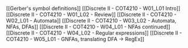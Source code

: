 [[Gerber's symbol definitions]]
[[Discrete II - COT4210 - W01_L01 Intro]]
[[Discrete II - COT4210 - W01_L02 - Review]]
[[Discrete II - COT4210 - W02_L01 - Automata]]
[[Discrete II - COT4210 - W03_L02 - Automata, NFAs, DFAs]]
[[Discrete II - COT4210 - W04_L01 - NFAs continued]]
[[Discrete II - COT4210 - W04_L02 - Regular expressions]]
[[Discrete II - COT4210 - W05_L01 - GNFAs, translating DFA -> RegEx]]